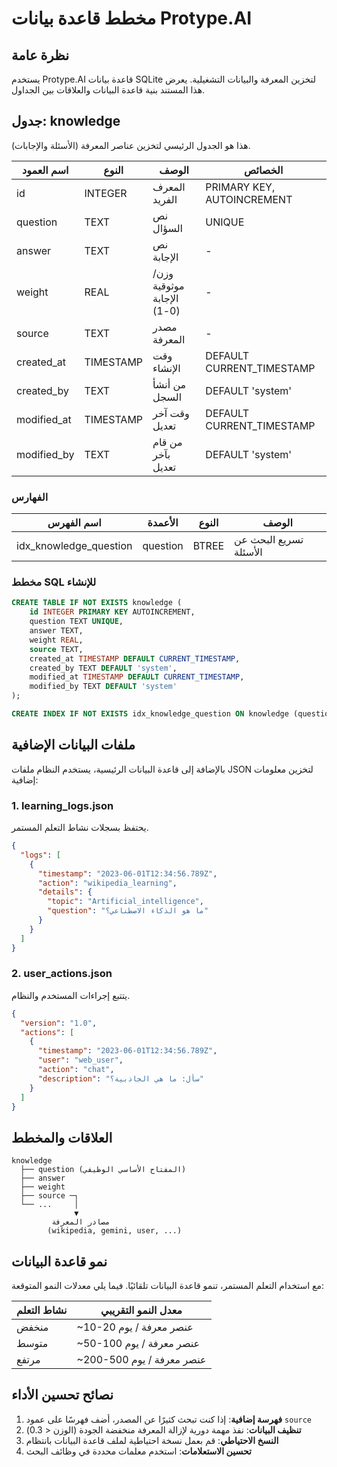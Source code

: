 
# مخطط قاعدة بيانات Protype.AI

## نظرة عامة
يستخدم Protype.AI قاعدة بيانات SQLite لتخزين المعرفة والبيانات التشغيلية. يعرض هذا المستند بنية قاعدة البيانات والعلاقات بين الجداول.

## جدول: knowledge

هذا هو الجدول الرئيسي لتخزين عناصر المعرفة (الأسئلة والإجابات).

| اسم العمود | النوع | الوصف | الخصائص |
|------------|------|-------------|------------|
| id | INTEGER | المعرف الفريد | PRIMARY KEY, AUTOINCREMENT |
| question | TEXT | نص السؤال | UNIQUE |
| answer | TEXT | نص الإجابة | - |
| weight | REAL | وزن/موثوقية الإجابة (0-1) | - |
| source | TEXT | مصدر المعرفة | - |
| created_at | TIMESTAMP | وقت الإنشاء | DEFAULT CURRENT_TIMESTAMP |
| created_by | TEXT | من أنشأ السجل | DEFAULT 'system' |
| modified_at | TIMESTAMP | وقت آخر تعديل | DEFAULT CURRENT_TIMESTAMP |
| modified_by | TEXT | من قام بآخر تعديل | DEFAULT 'system' |

### الفهارس
| اسم الفهرس | الأعمدة | النوع | الوصف |
|------------|---------|------|-------------|
| idx_knowledge_question | question | BTREE | تسريع البحث عن الأسئلة |

### مخطط SQL للإنشاء
```sql
CREATE TABLE IF NOT EXISTS knowledge (
    id INTEGER PRIMARY KEY AUTOINCREMENT,
    question TEXT UNIQUE,
    answer TEXT,
    weight REAL,
    source TEXT,
    created_at TIMESTAMP DEFAULT CURRENT_TIMESTAMP,
    created_by TEXT DEFAULT 'system',
    modified_at TIMESTAMP DEFAULT CURRENT_TIMESTAMP,
    modified_by TEXT DEFAULT 'system'
);

CREATE INDEX IF NOT EXISTS idx_knowledge_question ON knowledge (question);
```

## ملفات البيانات الإضافية

بالإضافة إلى قاعدة البيانات الرئيسية، يستخدم النظام ملفات JSON لتخزين معلومات إضافية:

### 1. learning_logs.json
يحتفظ بسجلات نشاط التعلم المستمر.

```json
{
  "logs": [
    {
      "timestamp": "2023-06-01T12:34:56.789Z",
      "action": "wikipedia_learning",
      "details": {
        "topic": "Artificial_intelligence",
        "question": "ما هو الذكاء الاصطناعي؟"
      }
    }
  ]
}
```

### 2. user_actions.json
يتتبع إجراءات المستخدم والنظام.

```json
{
  "version": "1.0",
  "actions": [
    {
      "timestamp": "2023-06-01T12:34:56.789Z",
      "user": "web_user",
      "action": "chat",
      "description": "سأل: ما هي الجاذبية؟"
    }
  ]
}
```

## العلاقات والمخطط

```
knowledge
  ├── question (المفتاح الأساسي الوظيفي)
  ├── answer
  ├── weight
  ├── source ─┐
  └── ...     │
              ▼
         مصادر المعرفة
        (wikipedia, gemini, user, ...)
```

## نمو قاعدة البيانات

مع استخدام التعلم المستمر، تنمو قاعدة البيانات تلقائيًا. فيما يلي معدلات النمو المتوقعة:

| نشاط التعلم | معدل النمو التقريبي |
|-------------|----------------------|
| منخفض | ~10-20 عنصر معرفة / يوم |
| متوسط | ~50-100 عنصر معرفة / يوم |
| مرتفع | ~200-500 عنصر معرفة / يوم |

## نصائح تحسين الأداء

1. **فهرسة إضافية**: إذا كنت تبحث كثيرًا عن المصدر، أضف فهرسًا على عمود `source`
2. **تنظيف البيانات**: نفذ مهمة دورية لإزالة المعرفة منخفضة الجودة (الوزن < 0.3)
3. **النسخ الاحتياطي**: قم بعمل نسخة احتياطية لملف قاعدة البيانات بانتظام
4. **تحسين الاستعلامات**: استخدم معلمات محددة في وظائف البحث
